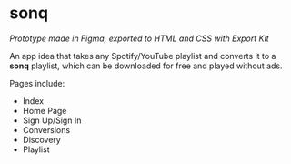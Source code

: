 # sonq

*Prototype made in Figma, exported to HTML and CSS with Export Kit*

An app idea that takes any Spotify/YouTube playlist and converts it to a **sonq** playlist, which can be downloaded for free and played without ads.

Pages include:
- Index
- Home Page
- Sign Up/Sign In
- Conversions
- Discovery
- Playlist

